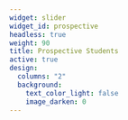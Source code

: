 ```yaml
---
widget: slider
widget_id: prospective
headless: true
weight: 90
title: Prospective Students
active: true
design:
  columns: "2"
  background:
    text_color_light: false
    image_darken: 0
---
```


